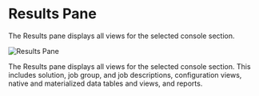 # Results Pane

The Results pane displays all views for the selected console section.

![Results Pane](/img/product_docs/accessanalyzer/accessanalyzer/enterpriseauditor/admin/navigate/resultspane.png)

The Results pane displays all views for the selected console section. This includes solution, job group, and job descriptions, configuration views, native and materialized data tables and views, and reports.
